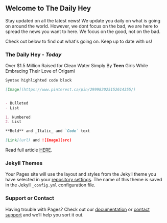 ## Welcome to The Daily Hey

Stay updated on all the latest news! We update you daily on what is going on around the world. However, we dont focus on the bad, we are here to spread the news you want to here. We focus on the good, not on the bad.

Check out below to find out what's going on. Keep up to date with us!

### The Daily Hey - _Today_

Over $1.5 Million Raised for Clean Water Simply By **Teen** Girls While Embracing Their Love of Origami

```markdown
Syntax highlighted code block

[Image](https://www.pinterest.ca/pin/299982025152614355/)


- Bulleted
- List

1. Numbered
2. List

**Bold** and _Italic_ and `Code` text

[Link](url) and ![Image](src)
```

Read full article [HERE](https://www.goodnewsnetwork.org/teen-girls-raise-1-5-million-for-clean-water-with-origami/).

### Jekyll Themes

Your Pages site will use the layout and styles from the Jekyll theme you have selected in your [repository settings](https://github.com/thehappydaily/readme/settings). The name of this theme is saved in the Jekyll `_config.yml` configuration file.

### Support or Contact

Having trouble with Pages? Check out our [documentation](https://help.github.com/categories/github-pages-basics/) or [contact support](https://github.com/contact) and we’ll help you sort it out.
